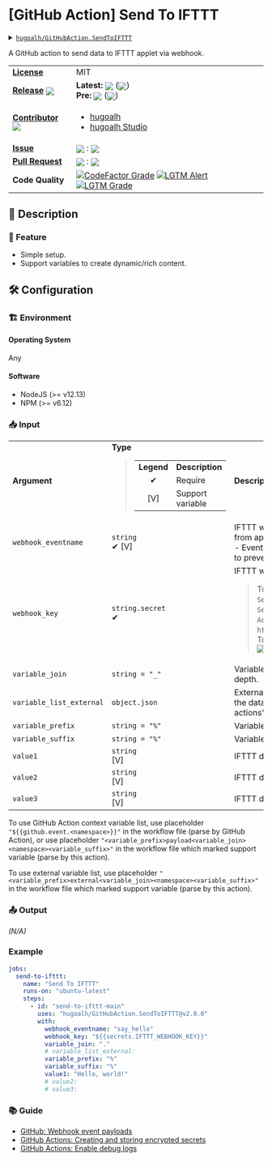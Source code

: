 # \[GitHub Action\] Send To IFTTT

<details>
  <summary><a href="https://github.com/hugoalh/GitHubAction.SendToIFTTT"><code>hugoalh/GitHubAction.SendToIFTTT</code></a></summary>
  <img align="center" alt="GitHub Language Count" src="https://img.shields.io/github/languages/count/hugoalh/GitHubAction.SendToIFTTT?logo=github&logoColor=ffffff&style=flat-square" />
  <img align="center" alt="GitHub Top Langauge" src="https://img.shields.io/github/languages/top/hugoalh/GitHubAction.SendToIFTTT?logo=github&logoColor=ffffff&style=flat-square" />
  <img align="center" alt="GitHub Repo Size" src="https://img.shields.io/github/repo-size/hugoalh/GitHubAction.SendToIFTTT?logo=github&logoColor=ffffff&style=flat-square" />
  <img align="center" alt="GitHub Code Size" src="https://img.shields.io/github/languages/code-size/hugoalh/GitHubAction.SendToIFTTT?logo=github&logoColor=ffffff&style=flat-square" />
  <img align="center" alt="GitHub Watcher" src="https://img.shields.io/github/watchers/hugoalh/GitHubAction.SendToIFTTT?logo=github&logoColor=ffffff&style=flat-square" />
  <img align="center" alt="GitHub Star" src="https://img.shields.io/github/stars/hugoalh/GitHubAction.SendToIFTTT?logo=github&logoColor=ffffff&style=flat-square" />
  <img align="center" alt="GitHub Fork" src="https://img.shields.io/github/forks/hugoalh/GitHubAction.SendToIFTTT?logo=github&logoColor=ffffff&style=flat-square" />
</details>

A GitHub action to send data to IFTTT applet via webhook.

<table>
  <tr>
    <td><a href="./LICENSE.md"><b>License</b></a></td>
    <td>MIT</td>
  </tr>
  <tr>
    <td><a href="https://github.com/hugoalh/GitHubAction.SendToIFTTT/releases"><b>Release</b></a> <img align="center" src="https://img.shields.io/github/downloads/hugoalh/GitHubAction.SendToIFTTT/total?label=%20&style=flat-square" /></td>
    <td>
      <b>Latest:</b> <img align="center" src="https://img.shields.io/github/release/hugoalh/GitHubAction.SendToIFTTT?sort=semver&label=%20&style=flat-square" /> (<img align="center" src="https://img.shields.io/github/release-date/hugoalh/GitHubAction.SendToIFTTT?label=%20&style=flat-square" />)<br />
      <b>Pre:</b> <img align="center" src="https://img.shields.io/github/release/hugoalh/GitHubAction.SendToIFTTT?include_prereleases&sort=semver&label=%20&style=flat-square" /> (<img align="center" src="https://img.shields.io/github/release-date-pre/hugoalh/GitHubAction.SendToIFTTT?label=%20&style=flat-square" />)
    </td>
  </tr>
  <tr>
    <td><a href="https://github.com/hugoalh/GitHubAction.SendToIFTTT/graphs/contributors"><b>Contributor</b></a> <img align="center" src="https://img.shields.io/github/contributors/hugoalh/GitHubAction.SendToIFTTT?label=%20&style=flat-square" /></td>
    <td><ul>
        <li><a href="https://github.com/hugoalh">hugoalh</a></li>
        <li><a href="https://github.com/hugoalh-studio">hugoalh Studio</a></li>
    </ul></td>
  </tr>
  <tr>
    <td><a href="https://github.com/hugoalh/GitHubAction.SendToIFTTT/issues?q=is%3Aissue"><b>Issue</b></a></td>
    <td><img align="center" src="https://img.shields.io/github/issues-raw/hugoalh/GitHubAction.SendToIFTTT?label=%20&style=flat-square" /> : <img align="center" src="https://img.shields.io/github/issues-closed-raw/hugoalh/GitHubAction.SendToIFTTT?label=%20&style=flat-square" /></td>
  </tr>
  <tr>
    <td><a href="https://github.com/hugoalh/GitHubAction.SendToIFTTT/pulls?q=is%3Apr"><b>Pull Request</b></a></td>
    <td><img align="center" src="https://img.shields.io/github/issues-pr-raw/hugoalh/GitHubAction.SendToIFTTT?label=%20&style=flat-square" /> : <img align="center" src="https://img.shields.io/github/issues-pr-closed-raw/hugoalh/GitHubAction.SendToIFTTT?label=%20&style=flat-square" /></td>
  </tr>
  <tr>
    <td><b>Code Quality</b></td>
    <td>
      <a href="https://www.codefactor.io/repository/github/hugoalh/githubaction.sendtoifttt"><img align="center" alt="CodeFactor Grade" src="https://img.shields.io/codefactor/grade/github/hugoalh/GitHubAction.SendToIFTTT?logo=codefactor&logoColor=ffffff&style=flat-square" /></a>
      <a href="https://lgtm.com/projects/g/hugoalh/GitHubAction.SendToIFTTT/alerts"><img align="center" alt="LGTM Alert" src="https://img.shields.io/lgtm/alerts/g/hugoalh/GitHubAction.SendToIFTTT?label=%20&logo=lgtm&logoColor=ffffff&style=flat-square" /></a>
      <a href="https://lgtm.com/projects/g/hugoalh/GitHubAction.SendToIFTTT/context:javascript"><img align="center" alt="LGTM Grade" src="https://img.shields.io/lgtm/grade/javascript/g/hugoalh/GitHubAction.SendToIFTTT?logo=lgtm&logoColor=ffffff&style=flat-square" /></a>
    </td>
  </tr>
</table>

## 📜 Description

### 🌟 Feature

- Simple setup.
- Support variables to create dynamic/rich content.

## 🛠 Configuration

### 🏗 Environment

#### Operating System

Any

#### Software

- NodeJS (>= v12.13)
- NPM (>= v6.12)

### 📥 Input

<table>
  <tr>
    <td><b>Argument</b></td>
    <td>
      <b>Type</b><br />
      <blockquote>
        <table>
          <tr>
            <td align="center"><b>Legend</b></td>
            <td><b>Description</b></td>
          </tr>
          <tr>
            <td align="center">✔</td>
            <td>Require</td>
          </tr>
          <tr>
            <td align="center">[V]</td>
            <td>Support variable</td>
          </tr>
        </table>
      </blockquote>
    </td>
    <td><b>Description</b></td>
  </tr>
  <tr>
    <td><code>webhook_eventname</code></td>
    <td><code>string</code><br />✔ [V]</td>
    <td>IFTTT webhook event name, create from applet "Receive A Web Request - Event Name", keep in lower case to prevent issue.</td>
  </tr>
  <tr>
    <td><code>webhook_key</code></td>
    <td><code>string.secret</code><br />✔</td>
    <td>
      IFTTT webhook key.<br />
      <blockquote>
        To obtain it, click <code>Menu</code> > <code>My Services</code> > <code>Webhooks</code> > <code>Settings</code>, your key is at <code>Account Info</code> > <code>URL</code> and after <code>https://maker.ifttt.com/use/</code>.<br />
        To regenerate it, click <code>Edit</code>.<br />
        <img align="center" src="https://i.imgur.com/ihnqN5B.png" />
      </blockquote>
    </td>
  </tr>
  <tr>
    <td><code>variable_join</code></td>
    <td><code>string = "_"</code></td>
    <td>Variable join if the variable list has depth.</td>
  </tr>
  <tr>
    <td><code>variable_list_external</code></td>
    <td><code>object.json</code></td>
    <td>External variable list that will use in the data. Can import from other actions' output.</td>
  </tr>
  <tr>
    <td><code>variable_prefix</code></td>
    <td><code>string = "%"</code></td>
    <td>Variable prefix.</td>
  </tr>
  <tr>
    <td><code>variable_suffix</code></td>
    <td><code>string = "%"</code></td>
    <td>Variable suffix.</td>
  </tr>
  <tr>
    <td><code>value1</code></td>
    <td><code>string</code><br />[V]</td>
    <td>IFTTT default ingredient namespace.</td>
  </tr>
  <tr>
    <td><code>value2</code></td>
    <td><code>string</code><br />[V]</td>
    <td>IFTTT default ingredient namespace.</td>
  </tr>
  <tr>
    <td><code>value3</code></td>
    <td><code>string</code><br />[V]</td>
    <td>IFTTT default ingredient namespace.</td>
  </tr>
</table>

To use GitHub Action context variable list, use placeholder `"${{github.event.<namespace>}}"` in the workflow file (parse by GitHub Action), or use placeholder `"<variable_prefix>payload<variable_join><namespace><variable_suffix>"` in the workflow file which marked support variable (parse by this action).

To use external variable list, use placeholder `"<variable_prefix>external<variable_join><namespace><variable_suffix>"` in the workflow file which marked support variable (parse by this action).

### 📤 Output

*(N/A)*

### Example

```yml
jobs:
  send-to-ifttt:
    name: "Send To IFTTT"
    runs-on: "ubuntu-latest"
    steps:
      - id: "send-to-ifttt-main"
        uses: "hugoalh/GitHubAction.SendToIFTTT@v2.0.0"
        with:
          webhook_eventname: "say_hello"
          webhook_key: "${{secrets.IFTTT_WEBHOOK_KEY}}"
          variable_join: "."
          # variable_list_external:
          variable_prefix: "%"
          variable_suffix: "%"
          value1: "Hello, world!"
          # value2:
          # value3:
```

### 📚 Guide

- [GitHub: Webhook event payloads](https://docs.github.com/en/developers/webhooks-and-events/webhook-events-and-payloads)
- [GitHub Actions: Creating and storing encrypted secrets](https://docs.github.com/en/actions/configuring-and-managing-workflows/creating-and-storing-encrypted-secrets)
- [GitHub Actions: Enable debug logs](https://github.com/actions/toolkit/blob/main/docs/action-debugging.md#step-debug-logs)
